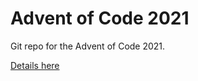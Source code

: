 # Advent of Code 2021
Git repo for the Advent of Code 2021.

[Details here](https://adventofcode.com/2021)
